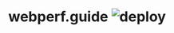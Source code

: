 # webperf.guide ![deploy](https://github.com/1000ch/webperf.guide/workflows/deploy/badge.svg?branch=master)
